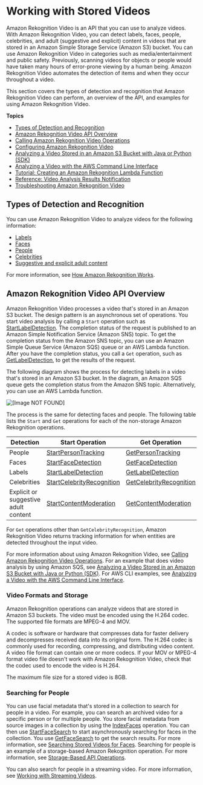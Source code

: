 # Working with Stored Videos<a name="video"></a>

Amazon Rekognition Video is an API that you can use to analyze videos\. With Amazon Rekognition Video, you can detect labels, faces, people, celebrities, and adult \(suggestive and explicit\) content in videos that are stored in an Amazon Simple Storage Service \(Amazon S3\) bucket\. You can use Amazon Rekognition Video in categories such as media/entertainment and public safety\. Previously, scanning videos for objects or people would have taken many hours of error\-prone viewing by a human being\. Amazon Rekognition Video automates the detection of items and when they occur throughout a video\.

This section covers the types of detection and recognition that Amazon Rekognition Video can perform, an overview of the API, and examples for using Amazon Rekognition Video\.

**Topics**
+ [Types of Detection and Recognition](#video-recognition-types)
+ [Amazon Rekognition Video API Overview](#video-api-overview)
+ [Calling Amazon Rekognition Video Operations](api-video.md)
+ [Configuring Amazon Rekognition Video](api-video-roles.md)
+ [Analyzing a Video Stored in an Amazon S3 Bucket with Java or Python \(SDK\)](video-analyzing-with-sqs.md)
+ [Analyzing a Video with the AWS Command Line Interface](video-cli-commands.md)
+ [Tutorial: Creating an Amazon Rekognition Lambda Function](stored-video-lambda.md)
+ [Reference: Video Analysis Results Notification](video-notification-payload.md)
+ [Troubleshooting Amazon Rekognition Video](video-troubleshooting.md)

## Types of Detection and Recognition<a name="video-recognition-types"></a>

You can use Amazon Rekognition Video to analyze videos for the following information:
+ [Labels](labels.md)
+ [Faces](faces.md)
+ [People](persons.md)
+ [Celebrities](celebrities.md)
+ [Suggestive and explicit adult content](moderation.md)

For more information, see [How Amazon Rekognition Works](how-it-works.md)\.

## Amazon Rekognition Video API Overview<a name="video-api-overview"></a>

Amazon Rekognition Video processes a video that's stored in an Amazon S3 bucket\. The design pattern is an asynchronous set of operations\. You start video analysis by calling a `Start` operation such as [StartLabelDetection](API_StartLabelDetection.md)\. The completion status of the request is published to an Amazon Simple Notification Service \(Amazon SNS\) topic\. To get the completion status from the Amazon SNS topic, you can use an Amazon Simple Queue Service \(Amazon SQS\) queue or an AWS Lambda function\. After you have the completion status, you call a `Get` operation, such as [GetLabelDetection](API_GetLabelDetection.md), to get the results of the request\. 

The following diagram shows the process for detecting labels in a video that's stored in an Amazon S3 bucket\. In the diagram, an Amazon SQS queue gets the completion status from the Amazon SNS topic\. Alternatively, you can use an AWS Lambda function\. 

![\[Image NOT FOUND\]](http://docs.aws.amazon.com/rekognition/latest/dg/images/VideoRekognition.png)

The process is the same for detecting faces and people\. The following table lists the `Start` and `Get` operations for each of the non\-storage Amazon Rekognition operations\.


| Detection | Start Operation | Get Operation | 
| --- | --- | --- | 
|  People  |  [StartPersonTracking](API_StartPersonTracking.md)  |  [GetPersonTracking](API_GetPersonTracking.md)  | 
|  Faces  |  [StartFaceDetection](API_StartFaceDetection.md)  |  [GetFaceDetection](API_GetFaceDetection.md)  | 
|  Labels  |  [StartLabelDetection](API_StartLabelDetection.md)  |  [GetLabelDetection](API_GetLabelDetection.md)  | 
|  Celebrities  |  [StartCelebrityRecognition](API_StartCelebrityRecognition.md)  |  [GetCelebrityRecognition](API_GetCelebrityRecognition.md)  | 
|  Explicit or suggestive adult content  |  [StartContentModeration](API_StartContentModeration.md)  |  [GetContentModeration](API_GetContentModeration.md)  | 

For `Get` operations other than `GetCelebrityRecognition`, Amazon Rekognition Video returns tracking information for when entities are detected throughout the input video\. 

For more information about using Amazon Rekognition Video, see [Calling Amazon Rekognition Video Operations](api-video.md)\. For an example that does video analysis by using Amazon SQS, see [Analyzing a Video Stored in an Amazon S3 Bucket with Java or Python \(SDK\)](video-analyzing-with-sqs.md)\. For AWS CLI examples, see [Analyzing a Video with the AWS Command Line Interface](video-cli-commands.md)\.

### Video Formats and Storage<a name="video-storage-formats"></a>

Amazon Rekognition operations can analyze videos that are stored in Amazon S3 buckets\. The video must be encoded using the H\.264 codec\. The supported file formats are MPEG\-4 and MOV\. 

A codec is software or hardware that compresses data for faster delivery and decompresses received data into its original form\. The H\.264 codec is commonly used for recording, compressing, and distributing video content\. A video file format can contain one or more codecs\. If your MOV or MPEG\-4 format video file doesn't work with Amazon Rekognition Video, check that the codec used to encode the video is H\.264\.

The maximum file size for a stored video is 8GB\.

### Searching for People<a name="video-searching-persons-overview"></a>

You can use facial metadata that's stored in a collection to search for people in a video\. For example, you can search an archived video for a specific person or for multiple people\. You store facial metadata from source images in a collection by using the [IndexFaces](API_IndexFaces.md) operation\. You can then use [StartFaceSearch](API_StartFaceSearch.md) to start asynchronously searching for faces in the collection\. You use [GetFaceSearch](API_GetFaceSearch.md) to get the search results\. For more information, see [ Searching Stored Videos for Faces](procedure-person-search-videos.md)\. Searching for people is an example of a storage\-based Amazon Rekognition operation\. For more information, see [Storage\-Based API Operations](how-it-works-storage-non-storage.md#how-it-works-storage-based)\.

You can also search for people in a streaming video\. For more information, see [Working with Streaming Videos](streaming-video.md)\.